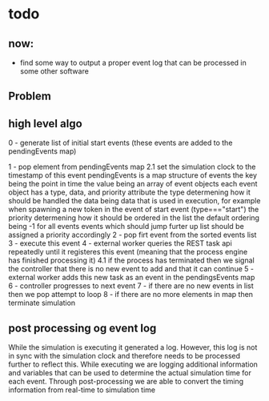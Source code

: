 # todo


## now:
  - find some way to output a proper event log that can be processed in some other software

## Problem
 

 

## high level algo

0 - generate list of initial start events (these events are added to the pendingEvents map)

1 - pop element from pendingEvents map
    2.1 set the simulation clock to the timestamp of this event
        pendingEvents is a map structure of events
            the key being the point in time
            the value being an array of event objects
            each event object has a type, data, and priority attribute
                the type determening how it should be handled
                the data being data that is used in execution, for example when spawning a new token in the event of start event (type==="start")
                the priority determening how it should be ordered in the list
                    the default ordering being -1 for all events
                    events which should jump furter up list should be assigned a priority accordingly
2 - pop firt event from the sorted events list
3 - execute this event
4 - external worker queries the REST task api repeatedly until it registeres this event (meaning that the process engine has finished processing it)
    4.1 if the process has terminated then we signal the controller that there is no new event to add and that it can continue
5 - external worker adds this new task as an event in the pendingsEvents map
6 - controller progresses to next event
7 - if there are no new events in list then we pop attempt to loop
8 - if there are no more elements in map then terminate simulation
    
## post processing og event log
While the simulation is executing it generated a log. However, this log is not in sync with the simulation clock and therefore needs to be processed further to reflect this.
While executing we are logging additional information and variables that can be used to determine the actual simulation time for each event. 
Through post-processing we are able to convert the timing information from real-time to simulation time